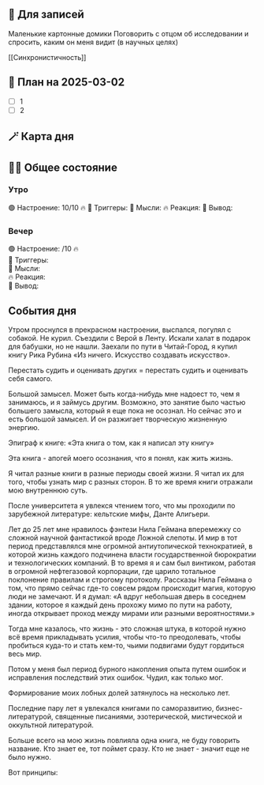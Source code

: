 ## 📒 Для записей

Маленькие картонные домики
Поговорить с отцом об исследовании и спросить, каким он меня видит (в научных целях)

[[Синхронистичность]]
## 📝 План на 2025-03-02 

- [ ] 1
- [ ] 2

## 🪄 Карта дня


## 🧘‍♂️ Общее состояние

### Утро

🟢 Настроение: 10/10 🔥
📍 Триггеры: 
💭 Мысли: 
🔥 Реакция: 
🎯 Вывод: 

### Вечер

🟢 Настроение: /10 🔥  
📍 Триггеры:   
💭 Мысли:  
🔥 Реакция:  
🎯 Вывод:

## События дня

Утром проснулся в прекрасном настроении, выспался, погулял с собакой. Не курил. Съездили с Верой в Ленту. Искали халат в подарок для бабушки, но не нашли. Заехали по пути в Читай-Город, я купил книгу Рика Рубина «Из ничего. Искусство создавать искусство».

Перестать судить и оценивать других = перестать судить и оценивать себя самого.

Большой замысел. Может быть когда-нибудь мне надоест то, чем я занимаюсь, и я займусь другим. Возможно, это занятие было частью большего замысла, который я еще пока не осознал. Но сейчас это и есть большой замысел. И он разжигает творческую жизненную энергию.

Эпиграф к книге: «Эта книга о том, как я написал эту книгу»

Эта книга - апогей моего осознания, что я понял, как жить жизнь.

Я читал разные книги в разные периоды своей жизни. Я читал их для того, чтобы узнать мир с разных сторон. В то же время книги отражали мою внутреннюю суть.

После университета я увлекся чтением того, что мы проходили по зарубежной литературе: кельтские мифы, Данте Алигьери.

Лет до 25 лет мне нравилось фэнтези Нила Геймана вперемежку со сложной научной фантастикой вроде Ложной слепоты. И мир в тот период представлялся мне огромной антиутопической технократией, в которой жизнь каждого подчинена власти государственной бюрократии и технологических компаний. В то время я и сам был винтиком, работая в огромной нефтегазовой корпорации, где царило тотальное поклонение правилам и строгому протоколу. Рассказы Нила Геймана о том, что прямо сейчас где-то совсем рядом происходит магия, которую люди не замечают. И я думал: «А вдруг небольшая дверь в соседнем здании, которое я каждый день прохожу мимо по пути на работу, иногда открывает проход между мирами или разными вероятностями.»

Тогда мне казалось, что жизнь - это сложная штука, в которой нужно всё время прикладывать усилия, чтобы что-то преодолевать, чтобы пробиться куда-то и стать кем-то, чьими подвигами будут гордиться весь мир.

Потом у меня был период бурного накопления опыта путем ошибок и исправления последствий этих ошибок. Чудил, как только мог.

Формирование моих лобных долей затянулось на несколько лет. 

Последние пару лет я увлекался книгами по саморазвитию, бизнес-литературой, священные писаниями, эзотерической, мистической и оккультной литературой.



Больше всего на мою жизнь повлияла одна книга, не буду говорить название. Кто знает ее, тот поймет сразу. Кто не знает - значит еще не было нужно.

Вот принципы: